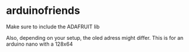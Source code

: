 # arduinofriends

Make sure to include the ADAFRUIT lib

Also, depending on your setup, the oled adress might differ. This is for an arduino nano with a 128x64
